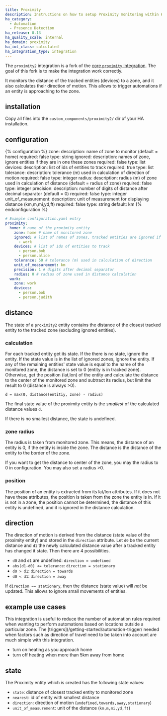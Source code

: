 ```yaml
---
title: Proximity
description: Instructions on how to setup Proximity monitoring within Home Assistant.
ha_category:
  - Automation
  - Presence Detection
ha_release: 0.13
ha_quality_scale: internal
ha_domain: proximity
ha_iot_class: calculated
ha_integration_type: integration
---
```


The `proximity2` integration is a fork of the [core `proximity` integration](https://www.home-assistant.io/integrations/proximity/). The goal of this fork is to make the integration work correctly.

It monitors the distance of the tracked entities (devices) to a zone, and it also calculates their direction of motion. This allows to trigger automations if an entity is approaching to the zone.
## installation

Copy all files into the `custom_components/proximity2/` dir of your HA installation.

## configuration

{% configuration %}
zone:
  description: name of zone to monitor (default = home)
  required: false
  type: string
ignored:
  description: names of zone, ignore entities if they are in one these zones
  required: false
  type: list
devices:
  description: list of ids of entities to track
  required: true
  type: list
tolerance:
  description: tolerance (m) used in calculation of direction of motion
  required: false
  type: integer
radius:
  description: radius (m) of zone used in calculation of distance (default = radius of zone)
  required: false
  type: integer
precision:
  description: number of digits of distance after decimal separator (default = 0)
  required: false
  type: integer
unit_of_measurement:
  description: unit of measurement for displaying distance (km,m,mi,yd,ft)
  required: false
  type: string
  default: km
{% endconfiguration %}

```yaml
# Example configuration.yaml entry
proximity:
  home: # name of the proximity entity 
    zone: home # name of monitored zone
    ignored: # list of names of zones, tracked entities are ignored if they are in any if these zone
      - work
    devices: # list of ids of entities to track
      - person.bob
      - person.alice
    tolerance: 50 # tolerance (m) used in calculation of direction
    unit_of_measurement: km
    precision: 1 # digits after decimal separator
    radius: 0 # radius of zone used in distance calculation
  work:
    zone: work
    devices:
      - person.bob
      - person.judith
```

## distance

The state of a `proximity2` entity contains the distance of the closest tracked entity to the tracked zone (excluding ignored entities).

### calculation

For each tracked entity get its state. If the there is no state, ignore the entity. If the state value is in the list of ignored zones, ignore the entity. If any of the remaining entities' state value is equal to the name of the monitored zone, the distance is set to 0 (entity is in tracked zone). Otherwise, get the position (lat,lon) of the entity and calculate the distance to the center of the monitored zone and subtract its radius, but limit the result to 0 (distance is always >0).

`d = max(0, distance(entitiy, zone) - radius)`

The final state value of the proximity entity is the _smallest_ of the calculated distance values `d`.

If there is no smallest distance, the state is undefined.

### zone radius

The radius is taken from monitored zone. This means, the distance of an entity is 0, if the entity is inside the zone. The distance is the distance of the entity to the border of the zone. 

If you want to get the distance to center of the zone, you may the radius to 0 in configuration. You may also set a radius >0.

### position

The position of an entity is extracted from its lat/lon attributes. If it does not have these attributes, the position is taken from the zone the entity is in. If it is not in a zone, the position cannot be determined, the distance of this entity is undefined, and it is ignored in the distance calculation.

## direction

The direction of motion is derived from the distance (state value of the proximity entity) and stored in the `direction` attribute. Let `d0` be the current distance and `d1` the newly calculated distance value after a tracked entity has changed it state. 
Then there are 4 possibilities.

- `d0` and `d1` are undefined: `direction = undefined`
- `abs(d1-d0) <= tolerance`: `direction = stationary`
- `d0 > d1`: `direction = towards`
- `d0 < d1`: `direction = away`

If `direction == stationary`, then the distance (state value) will _not_ be updated. This allows to ignore small movements of entities.

## example use cases

This integration is useful to reduce the number of automation rules required when wanting to perform automations based on locations outside a particular zone. The [triggers](/getting-started/automation-trigger/ needed when factors such as direction of travel need to be taken into account are much simple with this integration.

- turn on heating as you approach home
- turn off heating when more than 5km away from home

## state

The Proximity entity which is created has the following state values:

- `state`: distance of closest tracked entity to monitored zone 
- `nearest`: id of entity with smallest distance
- `direction`: direction of motion (`undefined,towards,away,stationary`)
- `unit_of_measurement`: unit of the distance (`km,m,mi,yd,ft`)


